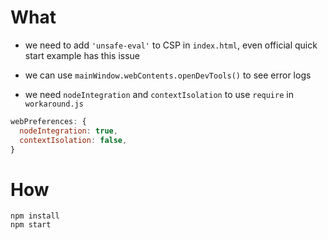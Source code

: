 # What 
* we need to add `'unsafe-eval'` to CSP in `index.html`, even official quick start example has this issue

* we can use `mainWindow.webContents.openDevTools()` to see error logs

* we need `nodeIntegration` and `contextIsolation` to use `require` in `workaround.js`
```javascript
webPreferences: {
  nodeIntegration: true,
  contextIsolation: false,
}
```

# How

```
npm install
npm start
```


